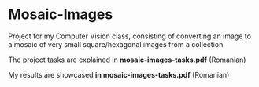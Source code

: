 # Mosaic-Images
Project for my Computer Vision class, consisting of converting an image to a mosaic of very small square/hexagonal images from a collection

The project tasks are explained in **mosaic-images-tasks.pdf** (Romanian)

My results are showcased **in mosaic-images-tasks.pdf** (Romanian)
